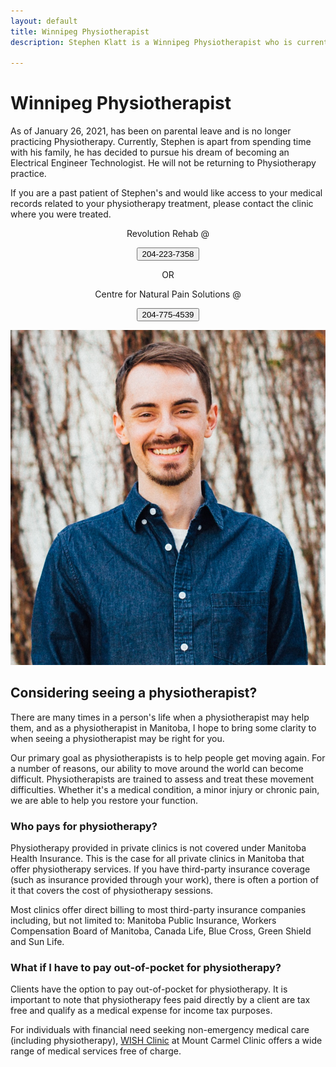 ```yaml
---
layout: default
title: Winnipeg Physiotherapist
description: Stephen Klatt is a Winnipeg Physiotherapist who is currently registered as an inactive Physiotherapist in Manitoba. He is currently on parental leave. Once he returns to practice as a physiotherapist, this website will be updated promplty, so stay tuned!

---
```

# Winnipeg Physiotherapist

As of January 26, 2021, has been on parental leave and is no longer practicing Physiotherapy. Currently, Stephen is apart from spending time with his family, he has decided to pursue his dream of becoming an Electrical Engineer Technologist. He will not be returning to Physiotherapy practice.

If you are a past patient of Stephen's and would like access to your medical records related to your physiotherapy treatment, please contact the clinic where you were treated.

<p align="center">Revolution Rehab @</p>
<p align="center"> <a href="tel:204-223-7358"> <button class="button button5"><i class="fa fa-phone"></i> 204-223-7358</button> </a> </p>

<p align="center">OR</p>

<p align="center">Centre for Natural Pain Solutions @</p>
<p align="center"> <a href="tel:204-775-4539"> <button class="button button5"><i class="fa fa-phone"></i> 204-775-4539</button> </a> </p>

<img src="https://raw.githubusercontent.com/klattphysio/klattphysio.github.io/master/_pictures/StephenPortrait.jpg" alt="Winnipeg Physiotherapist, Stephen Klatt" title="Stephen Klatt, MPT" width="640">

## Considering seeing a physiotherapist?

There are many times in a person's life when a physiotherapist may help them, and as a physiotherapist in Manitoba, I hope to bring some clarity to when seeing a physiotherapist may be right for you. 

Our primary goal as physiotherapists is to help people get moving again. For a number of reasons, our ability to move around the world can become difficult. Physiotherapists are trained to assess and treat these movement difficulties. Whether it's a medical condition, a minor injury or chronic pain, we are able to help you restore your function. 

### Who pays for physiotherapy?

Physiotherapy provided in private clinics is not covered under Manitoba Health Insurance. This is the case for all private clinics in Manitoba that offer physiotherapy services. If you have third-party insurance coverage (such as insurance provided through your work), there is often a portion of it that covers the cost of physiotherapy sessions. 

Most clinics offer direct billing to most third-party insurance companies including, but not limited to: Manitoba Public Insurance, Workers Compensation Board of Manitoba, Canada Life, Blue Cross, Green Shield and Sun Life.

### What if I have to pay out-of-pocket for physiotherapy?

Clients have the option to pay out-of-pocket for physiotherapy. It is important to note that physiotherapy fees paid directly by a client are tax free and qualify as a medical expense for income tax purposes.

For individuals with financial need seeking non-emergency medical care (including physiotherapy), [WISH Clinic](https://wishclinic.ca/) at Mount Carmel Clinic offers a wide range of medical services free of charge.


